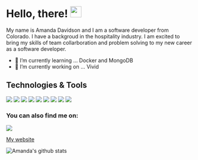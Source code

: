 # Hello, there! <img src="https://raw.githubusercontent.com/MartinHeinz/MartinHeinz/master/wave.gif" width="30px">
My name is Amanda Davidson and I am a software developer from Colorado.  I have a backgroud in the hospitality industry. I am excited to bring my skills of team collarboration and problem solving to my new career as a software developer. 

- 🌱 I’m currently learning ... Docker and MongoDB
- 🔭 I’m currently working on ... Vivid 

## Technologies & Tools
![](https://img.shields.io/badge/React-20232A?style=for-the-badge&logo=react&logoColor=61DAFB)
![](https://img.shields.io/badge/HTML5-E34F26?style=for-the-badge&logo=html5&logoColor=white)
![](https://img.shields.io/badge/CSS3-1572B6?style=for-the-badge&logo=css3&logoColor=white)
![](https://img.shields.io/badge/JavaScript-323330?style=for-the-badge&logo=javascript&logoColor=F7DF1E)
![](https://img.shields.io/badge/Material--UI-0081CB?style=for-the-badge&logo=material-ui&logoColor=white)
![](https://img.shields.io/badge/React_Router-CA4245?style=for-the-badge&logo=react-router&logoColor=white)
![](https://img.shields.io/badge/Sass-CC6699?style=for-the-badge&logo=sass&logoColor=white)
![](https://img.shields.io/badge/Heroku-430098?style=for-the-badge&logo=heroku&logoColor=white)
![](https://img.shields.io/badge/Express.js-404D59?style=for-the-badge&logo=express&logoColor=white)


### You can also find me on:
[<img src="https://img.shields.io/badge/LinkedIn-0077B5?style=for-the-badge&logo=linkedin&logoColor=white"/>](https://www.linkedin.com/in/amanda-davidson02)

[<imp src="https://img.shields.io/badge/Microsoft_Outlook-0078D4?style=for-the-badge&logo=microsoft-outlook&logoColor=white"/>](AmandaADavidson@hotmail.com)
[My website](www.AmandaDavidson.io)

<!--
**ADavidson02/ADavidson02** is a ✨ _special_ ✨ repository because its `README.md` (this file) appears on your GitHub profile.

Here are some ideas to get you started:

- 🔭 I’m currently working on ...
- 🌱 I’m currently learning ... React Redux
- 👯 I’m looking to collaborate on ...
- 🤔 I’m looking for help with ...
- 💬 Ask me about ...
- 📫 How to reach me: ...
- 😄 Pronouns: ...
- ⚡ Fun fact: ...
-->


![Amanda's github stats](https://github-readme-stats.vercel.app/api?username=ADavidson02)
